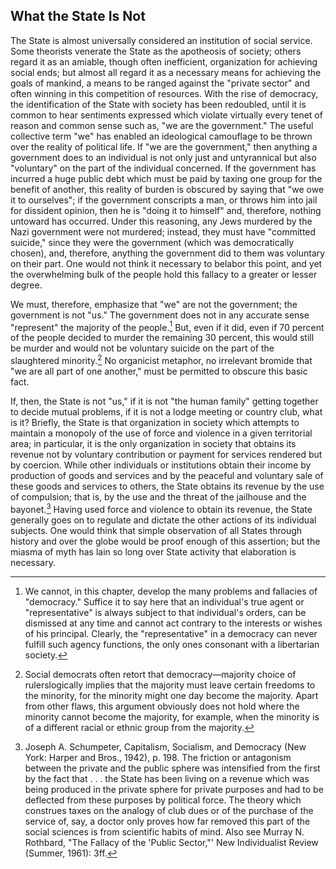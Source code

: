 What the State Is Not
---------------------

The State is almost universally considered an institution of social service. Some theorists venerate the State as the apotheosis of society; others regard it as an amiable, though often inefficient, organization for achieving social ends; but almost all regard it as a necessary means for achieving the goals of mankind, a means to be ranged against the "private sector" and often winning in this competition of resources. With the rise of democracy, the identification of the State with society has been redoubled, until it is common to hear sentiments expressed which violate virtually every tenet of reason and common sense such as, "we are the government." The useful collective term "we" has enabled an ideological camouflage to be thrown over the reality of political life. If "we are the government," then anything a government does to an individual is not only just and untyrannical but also "voluntary" on the part of the individual concerned. If the government has incurred a huge public debt which must be paid by taxing one group for the benefit of another, this reality of burden is obscured by saying that "we owe it to ourselves"; if the government conscripts a man, or throws him into jail for dissident opinion, then he is "doing it to himself" and, therefore, nothing untoward has occurred. Under this reasoning, any Jews murdered by the Nazi government were not murdered; instead, they must have "committed suicide," since they were the government (which was democratically chosen), and, therefore, anything the government did to them was voluntary on their part. One would not think it necessary to belabor this point, and yet the overwhelming bulk of the people hold this fallacy to a greater or lesser degree.

We must, therefore, emphasize that "we" are not the government; the government is not "us." The government does not in any accurate sense "represent" the majority of the people.[^note1] But, even if it did, even if 70 percent of the people decided to murder the remaining 30 percent, this would still be murder and would not be voluntary suicide on the part of the slaughtered minority.[^note2] No organicist metaphor, no irrelevant bromide that "we are all part of one another," must be permitted to obscure this basic fact.

If, then, the State is not "us," if it is not "the human family" getting together to decide mutual problems, if it is not a lodge meeting or country club, what is it? Briefly, the State is that organization in society which attempts to maintain a monopoly of the use of force and violence in a given territorial area; in particular, it is the only organization in society that obtains its revenue not by voluntary contribution or payment for services rendered but by coercion. While other individuals or institutions obtain their income by production of goods and services and by the peaceful and voluntary sale of these goods and services to others, the State obtains its revenue by the use of compulsion; that is, by the use and the threat of the jailhouse and the bayonet.[^note3] Having used force and violence to obtain its revenue, the State generally goes on to regulate and dictate the other actions of its individual subjects. One would think that simple observation of all States through history and over the globe would be proof enough of this assertion; but the miasma of myth has lain so long over State activity that elaboration is necessary.

[^note1]: We cannot, in this chapter, develop the many problems and fallacies of "democracy." Suffice it to say here that an individual's true agent or "representative" is always subject to that individual's orders, can be dismissed at any time and cannot act contrary to the interests or wishes of his principal. Clearly, the "representative" in a democracy can never fulfill such agency functions, the only ones consonant with a libertarian society.

[^note2]: Social democrats often retort that democracy—majority choice of rulerslogically implies that the majority must leave certain freedoms to the minority, for the minority might one day become the majority. Apart from other flaws, this argument obviously does not hold where the minority cannot become the majority, for example, when the minority is of a different racial or ethnic group from the majority.

[^note3]: Joseph A. Schumpeter, Capitalism, Socialism, and Democracy (New York: Harper and Bros., 1942), p. 198. The friction or antagonism between the private and the public sphere was intensified from the first by the fact that . . . the State has been living on a revenue which was being produced in the private sphere for private purposes and had to be deflected from these purposes by political force. The theory which construes taxes on the analogy of club dues or of the purchase of the service of, say, a doctor only proves how far removed this part of the social sciences is from scientific habits of mind. Also see Murray N. Rothbard, "The Fallacy of the 'Public Sector,"' New Individualist Review (Summer, 1961): 3ff.